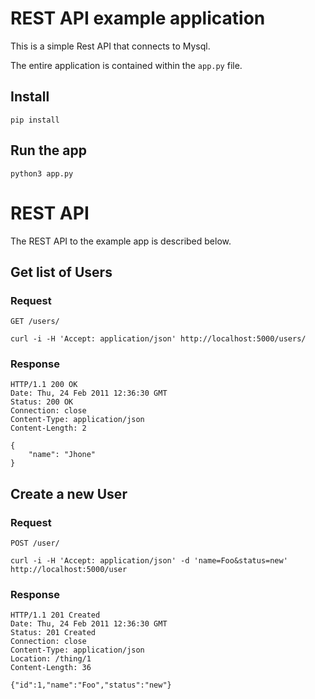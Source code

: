 # REST API example application

This is a simple Rest API that connects to Mysql.

The entire application is contained within the `app.py` file. 

## Install

    pip install

## Run the app

    python3 app.py
 

# REST API

The REST API to the example app is described below.

## Get list of Users

### Request

`GET /users/`

    curl -i -H 'Accept: application/json' http://localhost:5000/users/

### Response

    HTTP/1.1 200 OK
    Date: Thu, 24 Feb 2011 12:36:30 GMT
    Status: 200 OK
    Connection: close
    Content-Type: application/json
    Content-Length: 2

    {
        "name": "Jhone"
    }

## Create a new User

### Request

`POST /user/`

    curl -i -H 'Accept: application/json' -d 'name=Foo&status=new' http://localhost:5000/user

### Response

    HTTP/1.1 201 Created
    Date: Thu, 24 Feb 2011 12:36:30 GMT
    Status: 201 Created
    Connection: close
    Content-Type: application/json
    Location: /thing/1
    Content-Length: 36

    {"id":1,"name":"Foo","status":"new"}

